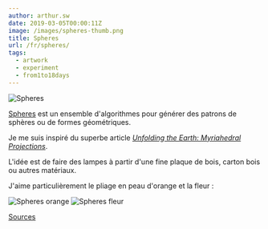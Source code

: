 ```yaml
---
author: arthur.sw
date: 2019-03-05T00:00:11Z
image: /images/spheres-thumb.png
title: Spheres
url: /fr/spheres/
tags:
  - artwork
  - experiment
  - from1to18days
---
```


![Spheres](/images/spheres.png)

[Spheres](http://arthur.sw.gitlab.io/spheres/) est un ensemble d'algorithmes pour générer des patrons de sphères ou de formes géométriques.

Je me suis inspiré du superbe article *[Unfolding the Earth: Myriahedral Projections](https://www.win.tue.nl/~vanwijk/myriahedral/#paper)*.

L'idée est de faire des lampes à partir d'une fine plaque de bois, carton bois ou autres matériaux.

J'aime particulièrement le pliage en peau d'orange et la fleur :

![Spheres orange](/images/spheres-orange.png)
![Spheres fleur](/images/spheres-flower.png)

[Sources](https://gitlab.com/arthur.sw/spheres/)